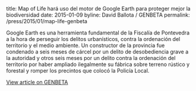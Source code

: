 title: Map of Life hará uso del motor de Google Earth para proteger mejor la biodiversidad
date: 2015-01-09
byline: David Ballota / GENBETA
permalink: /press/2015/01/map-life-genbeta


Google Earth es una herramienta fundamental de la Fiscalía de Pontevedra a la hora de perseguir los delitos urbanísticos, contra la ordenación del territorio y el medio ambiente. Un constructor de la provincia fue condenado a seis meses de cárcel por un delito de desobediencia grave a la autoridad y otros seis meses por un delito contra la ordenación del territorio por haber ampliado ilegalmente su fábrica sobre terreno rústico y forestal y romper los precintos que colocó la Policía Local.

[View article on GENBETA](http://www.genbeta.com/activismo-online/cuando-el-mejor-aliado-de-la-fiscalia-se-llama-google-earth)
